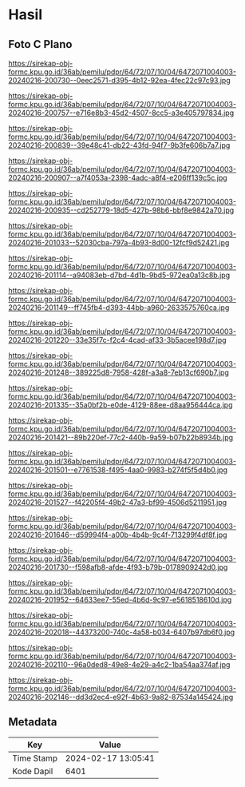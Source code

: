 # Hasil

## Foto C Plano

https://sirekap-obj-formc.kpu.go.id/36ab/pemilu/pdpr/64/72/07/10/04/6472071004003-20240216-200730--0eec2571-d395-4b12-92ea-4fec22c97c93.jpg

https://sirekap-obj-formc.kpu.go.id/36ab/pemilu/pdpr/64/72/07/10/04/6472071004003-20240216-200757--e716e8b3-45d2-4507-8cc5-a3e405797834.jpg

https://sirekap-obj-formc.kpu.go.id/36ab/pemilu/pdpr/64/72/07/10/04/6472071004003-20240216-200839--39e48c41-db22-43fd-94f7-9b3fe606b7a7.jpg

https://sirekap-obj-formc.kpu.go.id/36ab/pemilu/pdpr/64/72/07/10/04/6472071004003-20240216-200907--a7f4053a-2398-4adc-a8f4-e206ff139c5c.jpg

https://sirekap-obj-formc.kpu.go.id/36ab/pemilu/pdpr/64/72/07/10/04/6472071004003-20240216-200935--cd252779-18d5-427b-98b6-bbf8e9842a70.jpg

https://sirekap-obj-formc.kpu.go.id/36ab/pemilu/pdpr/64/72/07/10/04/6472071004003-20240216-201033--52030cba-797a-4b93-8d00-12fcf9d52421.jpg

https://sirekap-obj-formc.kpu.go.id/36ab/pemilu/pdpr/64/72/07/10/04/6472071004003-20240216-201114--a94083eb-d7bd-4d1b-9bd5-972ea0a13c8b.jpg

https://sirekap-obj-formc.kpu.go.id/36ab/pemilu/pdpr/64/72/07/10/04/6472071004003-20240216-201149--ff745fb4-d393-44bb-a960-2633575760ca.jpg

https://sirekap-obj-formc.kpu.go.id/36ab/pemilu/pdpr/64/72/07/10/04/6472071004003-20240216-201220--33e35f7c-f2c4-4cad-af33-3b5acee198d7.jpg

https://sirekap-obj-formc.kpu.go.id/36ab/pemilu/pdpr/64/72/07/10/04/6472071004003-20240216-201248--389225d8-7958-428f-a3a8-7eb13cf690b7.jpg

https://sirekap-obj-formc.kpu.go.id/36ab/pemilu/pdpr/64/72/07/10/04/6472071004003-20240216-201335--35a0bf2b-e0de-4129-88ee-d8aa956444ca.jpg

https://sirekap-obj-formc.kpu.go.id/36ab/pemilu/pdpr/64/72/07/10/04/6472071004003-20240216-201421--89b220ef-77c2-440b-9a59-b07b22b8934b.jpg

https://sirekap-obj-formc.kpu.go.id/36ab/pemilu/pdpr/64/72/07/10/04/6472071004003-20240216-201501--e7761538-f495-4aa0-9983-b274f5f5d4b0.jpg

https://sirekap-obj-formc.kpu.go.id/36ab/pemilu/pdpr/64/72/07/10/04/6472071004003-20240216-201527--f42205f4-49b2-47a3-bf99-4506d5211951.jpg

https://sirekap-obj-formc.kpu.go.id/36ab/pemilu/pdpr/64/72/07/10/04/6472071004003-20240216-201646--d59994f4-a00b-4b4b-9c4f-713299f4df8f.jpg

https://sirekap-obj-formc.kpu.go.id/36ab/pemilu/pdpr/64/72/07/10/04/6472071004003-20240216-201730--f598afb8-afde-4f93-b79b-0178909242d0.jpg

https://sirekap-obj-formc.kpu.go.id/36ab/pemilu/pdpr/64/72/07/10/04/6472071004003-20240216-201952--64633ee7-55ed-4b6d-9c97-e5618518610d.jpg

https://sirekap-obj-formc.kpu.go.id/36ab/pemilu/pdpr/64/72/07/10/04/6472071004003-20240216-202018--44373200-740c-4a58-b034-6407b97db6f0.jpg

https://sirekap-obj-formc.kpu.go.id/36ab/pemilu/pdpr/64/72/07/10/04/6472071004003-20240216-202110--96a0ded8-49e8-4e29-a4c2-1ba54aa374af.jpg

https://sirekap-obj-formc.kpu.go.id/36ab/pemilu/pdpr/64/72/07/10/04/6472071004003-20240216-202146--dd3d2ec4-e92f-4b63-9a82-87534a145424.jpg


## Metadata

| Key        | Value               |
| ---------- | ------------------- |
| Time Stamp | 2024-02-17 13:05:41 |
| Kode Dapil | 6401                |



